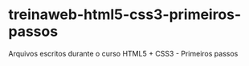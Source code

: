 # treinaweb-html5-css3-primeiros-passos
Arquivos escritos durante o curso HTML5 + CSS3 - Primeiros passos
